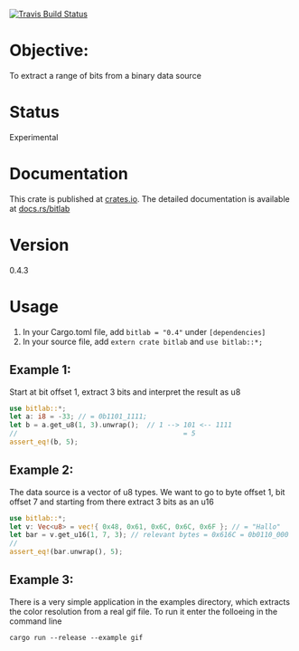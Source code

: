 [![Travis Build Status](https://api.travis-ci.org/kkayal/bitlab.svg?branch=master)](https://travis-ci.org/kkayal/bitlab)

# Objective:

To extract a range of bits from a binary data source

# Status

Experimental

# Documentation

This crate is published at [crates.io](https://crates.io/crates/bitlab). The detailed documentation is available at [docs.rs/bitlab](https://docs.rs/bitlab/)

# Version

0.4.3

# Usage

1. In your Cargo.toml file, add `bitlab = "0.4"` under `[dependencies]`
2. In your source file, add `extern crate bitlab` and `use bitlab::*;`

## Example 1: 

Start at bit offset 1, extract 3 bits and interpret the result as u8

```rust
use bitlab::*;
let a: i8 = -33; // = 0b1101_1111;
let b = a.get_u8(1, 3).unwrap();  // 1 --> 101 <-- 1111
//                                         = 5
assert_eq!(b, 5);
```

## Example 2: 

The data source is a vector of u8 types. We want to go to byte offset 1, 
bit offset 7 and starting from there extract 3 bits as an u16

```rust
use bitlab::*;
let v: Vec<u8> = vec!{ 0x48, 0x61, 0x6C, 0x6C, 0x6F }; // = "Hallo"
let bar = v.get_u16(1, 7, 3); // relevant bytes = 0x616C = 0b0110_000  --> 1_01 <-- 10_1100
//                                                                         = 5
assert_eq!(bar.unwrap(), 5);
```

## Example 3:

There is a very simple application in the examples directory, which extracts the color resolution from a real gif file. To run it enter the folloeing in the command line

```
cargo run --release --example gif
```
